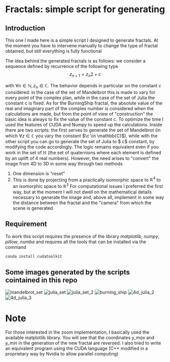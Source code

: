 # Fractals: simple script for generating

## Introduction
This one I made here is a simple script I designed to generate fractals. At the moment you have to intervene manually to change the type of fractal obtained, but still everything is fully functional

The idea behind the generated fractals is as follows: we consider a sequence defined by recurrence of the following type
$$z_{n+1} = z_n 2 + c$$

with $\forall n \in \mathbb{N}, z_n  \in \mathbb{C}$. The behavior depends in particular on the constant $c$ considered: in the case of the set of Mandelbrot this is made to vary for every point of the complex plan, while in the case of the set of Julia the constant c is fixed. As for the BurningShip fractal, the absolute value of the real and imaginary part of the complex number is considered when the calculations are made, but from the point of view of "construction" the basic idea is always to fix the value of the constant c. 
To optimize the time I used the features of CUDA and Numpy to speed up the calculations.
Inside there are two scripts: the first serves to generate the set of Mandelbrot (in which $\forall z \in \mathbb{C}$ you vary the constant $\c \in \mathbb{C}$), while with the other script you can go to generate the set of Julia to $ c$ constant, by modifying the code accordingly.
The logic remains equivalent even if you work in the set of $\mathbb{H}$ (the set of quaternions where each element is defined by an uplift of 4 real numbers). However, the need arises to "convert" the image from 4D to 3D in some way through two methods
1) One dimension is "reset"
2) This is done by projecting from a practically isomorphic space to $\mathbb{R}^4$ to an isomorphic space to $\mathbb{R}^3$
For computational issues I preferred the first way, but at the moment I will not dwell on the mathematical details necessary to generate the image and, above all, implement in some way the distance between the fractal and the "camera" from which the scene is generated
## Requirement
To work this script requires the presence of the library _matplotlib_, _numpy_, _pillow_, _numba_ and requires all the tools that can be installed via the command
```bash
conda install cudatoolkit
```
## Some images generated by the scripts cointained in this repo
![mandelbrot_set](https://github.com/Fr4nci/frattali/blob/main/Immagini%20varie%20generate/mandelbrot_set.png)
![julia_set](https://github.com/Fr4nci/frattali/blob/main/Immagini%20varie%20generate/julia_set.png)
![julia_set_2](https://github.com/Fr4nci/frattali/blob/main/Immagini%20varie%20generate/julia_colored.png)
![burning_ship](https://github.com/Fr4nci/frattali/blob/main/Immagini%20varie%20generate/immagine_zoom_burning_ship.png)
![4d_julia_2](https://github.com/Fr4nci/frattali/blob/main/Frattali%20in%204D/frattale4_3.png)
![4d_julia_3](https://github.com/Fr4nci/frattali/blob/main/Frattali%20in%204D/frattale5_1.png) 

# Note
For those interested in the zoom implementation, I basically used the available matplotlib library. You will see that the coordinates _y_max_ and _y_min_ in the generation of the new fractal are reversed.
I also tried to write an equivalent program using the CUDA language (C++ modified in a proprietary way by Nvidia to allow parallel computing)
